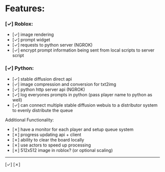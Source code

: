 
# Features:

### [✓] Roblox:
- [✓] image rendering
- [✓] prompt widget
- [✓] requests to python server (NGROK)
- [✓] encrypt prompt information being sent from local scripts to server script

### [✓] Python:
- [✓] stable diffusion direct api
- [✓] image compression and conversion for txt2img
- [✓] python http server api (NGROK)
- [✓] log everyones prompts in python (pass player name to python as well)
- [✓] can connect multiple stable diffusion webuis to a distributor system to evenly distribute the queue

Additional Functionality:
- [✗] have a monitor for each player and setup queue system
- [✗] progress updating api + client
- [✗] ability to clear the board locally
- [✗] use actors to speed up processing
- [✗] 512x512 image in roblox? (or optional scaling)

----
[✓] [✗]
